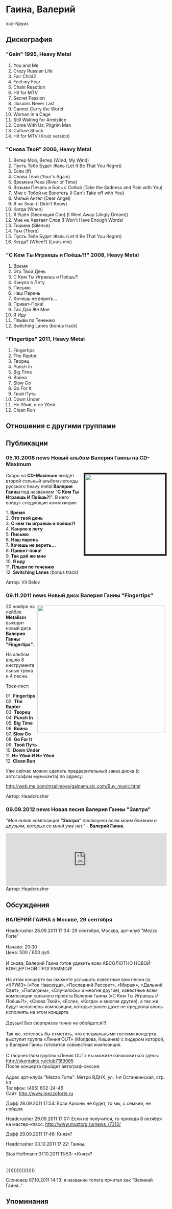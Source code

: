# Гаина, Валерий

экс-Круиз

## Дискография

### "Gain" 1995, Heavy Metal

1. You and Me	 
2. Crazy Russian Life	 
3. Fair Child2	 
4. Feel my Fear	 
5. Chain Reaction	 
6. Hit for MTV
7. Secret Passion	 
8. Illusions Never Last	 
9. Cannot Carry the World	 
10. Woman in a Cage	 
11. Still Waiting for Armistice
12. Come With Us, Pilgrim Man	 
13. Culture Shock	 
14. Hit for MTV (Kruiz version)

### "Снова Твой" 2006, Heavy Metal

1. Ветер Мой, Ветер (Wind, My Wind)	 
2. Пусть Тебе Будет Жаль (Let It Be That You Regret)	 
3. Если (If)	 
4. Снова Твой (Your's Again)	 
5. Времени Река (River of Time)	 
6. Возьми Печаль и Боль с Собой (Take the Sadness and Pain with You)	 
7. Мне с Тобой не Взлететь (I Can't Take off with You)	 
8. Милый Ангел (Dear Angel)	 
9. Я не Знал (I Didn't Know)	 
10. Когда (When)	 
11. Я Ушёл (Звенящий Сон) (I Went Away (Jingly Dream))	 
12. Мне не Хватает Слов (I Won't Have Enough Words)	 
13. Тишина (Silence)	 
14. Там (There)	 
15. Пусть Тебе Будет Жаль (Let It Be That You Regret)
16. Когда? (When?) (Louis mix)

### "С Кем Ты Играешь и Поёшь?!" 2008, Heavy Metal

1. Время	 
2. Это Твой День	 
3. С Кем Ты Играешь и Поёшь?!	 
4. Кануло в Лету	 
5. Письмо	 
6. Наш Парень	 
7. Хочешь не верить… 
8. Привет-Пока! 
9. Так Дай Же Мне
10. Я Иду	 
11. Плыви по Течению	 
12. Switching Lanes (bonus track)

### "Fingertips" 2011, Heavy Metal

1. Fingertips
2. The Raptor	
3. Творец
4. Punch In
5. Big Time
6. Война	
7. Slow Go
8. Go For It
9. Твой Путь
10. Down Under
11. Не Убий, и не Убей	
12. Clean Run


## Отношения с другими группами


## Публикации

### 05.10.2008 news Новый альбом Валерия Гаины на CD-Maximum

<P><IMG height=250 alt="" hspace=0 src="/images/news_rus/2008.10/12903.jpg" width=250 align=right border=5>Скоро на <STRONG>CD-Maximum</STRONG> выйдет второй сольный альбом легенды русского heavy metal<STRONG> Валерия Гаины</STRONG> под названием "<STRONG>С Кем Ты Играешь И Поёшь?!</STRONG>". В него войдут следующие композиции:</P>
<P>1. <STRONG>Время</STRONG> <BR>2. <STRONG>Это твой день</STRONG><BR>3. <STRONG>С кем ты играешь и поёшь?!<BR></STRONG>4. <STRONG>Кануло в лету</STRONG><BR>5. <STRONG>Письмо<BR></STRONG>6. <STRONG>Наш парень<BR></STRONG>7. <STRONG>Хочешь не верить...</STRONG> <BR>8. <STRONG>Привет-пока!<BR></STRONG>9. <STRONG>Так дай же мне</STRONG><BR>10. <STRONG>Я иду</STRONG><BR>11. <STRONG>Плыви по течению</STRONG><BR>12. <STRONG>Switching Lanes</STRONG> (bonus track)</P>
Автор: Vit Belov

### 09.11.2011 news Новый диск Валерия Гаины &quot;Fingertips&quot;

<P><IMG border=0 hspace=5 alt="" vspace=5 align=right src="/images/news_rus/2011.11/21949.jpg" width=400 height=400>20 ноября на лейбле <STRONG>Metalism</STRONG> выходит новый диск <STRONG>Валерия Гаины "Fingertips</STRONG><STRONG>"</STRONG>.</P>
<P>На альбом вошло 8 инструментальных трека и 4 песни.</P>
<P>Трек-лист:</P>
<P>01. <STRONG>Fingertips</STRONG><EM> <BR></EM>02. <STRONG>The Raptor</STRONG><EM><BR></EM>03. <STRONG>Творец</STRONG><EM><BR></EM>04. <STRONG>Punch In</STRONG><EM><BR></EM>05. <STRONG>Big Time</STRONG><EM><BR></EM>06. <STRONG>Война</STRONG><EM><BR></EM>07. <STRONG>Slow Go</STRONG><EM><BR></EM>08. <STRONG>Go For It</STRONG><EM><BR></EM>09. <STRONG>Твой Путь</STRONG><EM><BR></EM>10. <STRONG>Down Under</STRONG><EM> <BR></EM>11. <STRONG>Не Убий&nbsp;И Не Убей</STRONG><EM><BR></EM>12. <STRONG>Clean Run</STRONG></P>
<P>Уже сейчас можно сделать предварительный заказ диска (с автографом музыканта)&nbsp;по адресу:</P>
<P><A href="http://web.me.com/msalimova/gainamusic.com/Buy_music.html">http://web.me.com/msalimova/gainamusic.com/Buy_music.html</A></P>
Автор: Headcrusher

### 09.09.2012 news Новая песня Валерия Гаины &quot;Завтра&quot;

<P><EM>"Моя новая композиция <STRONG>"Завтра"</STRONG> посвящена всем моим близким и друзьям, которых со мной уже нет."</EM> - <STRONG>Валерий Гаина</STRONG>.&nbsp;</P>
<CENTER><IFRAME height=166 src="http://w.soundcloud.com/player/?url=http%3A%2F%2Fapi.soundcloud.com%2Ftracks%2F58772360&show_artwork=true" frameBorder=no width="100%" scrolling=no></IFRAME></CENTER>
Автор: Headcrusher


## Обсуждения

### ВАЛЕРИЙ ГАИНА в Москве, 29 сентября

Headcrusher 28.09.2011 17:34:
 29 сентября, Москва, арт-клуб "Mezzo Forte"<BR><BR>Начало: 20:00<BR>Цена: 500 / 600 руб.<BR><BR>И снова, Валерий Гаина готов удивить всех АБСОЛЮТНО НОВОЙ КОНЦЕРТНОЙ ПРОГРАММОЙ! <BR><BR>На этом концерте вы сможете услышать известные вам песни гр. «КРУИЗ» («Рок Навсегда», «Последний Рассвет», «Мираж», «Дальний Свет», «Пилигрим», «Случилось» и многие другие), известные всем композиции сольного проекта Валерия Гаины («С Кем Ты Играешь И Поёшь?!», «Снова Твой», «Если», «Когда» и многие другие), а так же будут исполнены композиции, которые ранее даже не предполагалось исполнять на этом концерте. <BR><BR>Друзья! Без сюрпризов точно не обойдется!!! <BR><BR>Так же, хотелось бы отметить, что специальными гостями концерта выступит группа «Линия OUT» (Молдова, Кишинев) с лидером которой, у Валерия Гаины готовится совместная композиция. <BR><BR>С творчеством группы «Линия OUT» вы можите ознакомиться здесь: <A HREF="http://vkontakte.ru/club7189085" TARGET="_blank">http://vkontakte.ru/club7189085</A><BR>После концерта пройдет автограф-сессия.<BR><BR>Адрес арт-клуба "Mezzo Forte": Метро ВДНХ, ул. 1-я Останкинская, стр. 53<BR>Телефон: (495) 602-24-46 <BR>Сайт: <A HREF="http://www.mezzoforte.ru" TARGET="_blank">http://www.mezzoforte.ru</A>

Дофф 28.09.2011 17:54:
Если Арконы не будет, то мы, с семьей, не пойдем.

Headcrusher 29.09.2011 17:07:
Если не получится, то приходи 8 октября на мастер-класс: <A HREF="http://www.muztorg.ru/news_/7312/" TARGET="_blank">http://www.muztorg.ru/news_/7312/</A>

Дофф 29.09.2011 17:46:
Князя?

Headcrusher 03.10.2011 17:22:
Гаины.

Stas Hoffmann 07.10.2011 13:53:
&gt;Князя?<BR><BR><BR>:)))))))))))))))))

Слоновер 07.10.2011 14:13:
я название топега прчитал как "Великий Гаина.."



## Упоминания

